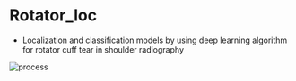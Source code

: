 # Rotator_loc
- Localization and classification models by using deep learning algorithm for rotator cuff tear in shoulder radiography

![process](https://user-images.githubusercontent.com/49828672/102781234-ab409500-43da-11eb-9734-cff6a17672d1.png)

